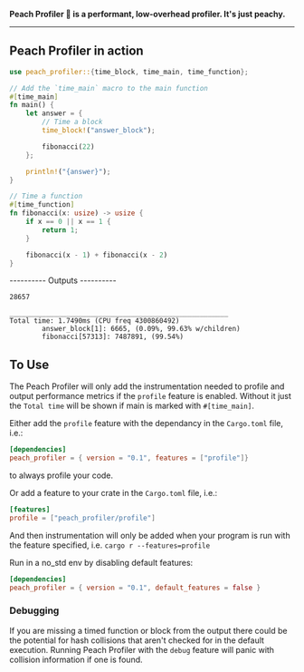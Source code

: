 <!-- Peach Profiler readme rendered on crates.io -->

**Peach Profiler 🍑 is a performant, low-overhead profiler. It's just peachy.**

---

## Peach Profiler in action

```rust
use peach_profiler::{time_block, time_main, time_function};

// Add the `time_main` macro to the main function
#[time_main]
fn main() {
    let answer = {
        // Time a block
        time_block!("answer_block");

        fibonacci(22)
    };

    println!("{answer}");
}

// Time a function
#[time_function]
fn fibonacci(x: usize) -> usize {
    if x == 0 || x == 1 {
        return 1;
    }

    fibonacci(x - 1) + fibonacci(x - 2)
}
```

---------- Outputs ----------

```console
28657

______________________________________________________
Total time: 1.7490ms (CPU freq 4300860492)
        answer_block[1]: 6665, (0.09%, 99.63% w/children)
        fibonacci[57313]: 7487891, (99.54%)
```

## To Use

The Peach Profiler will only add the instrumentation needed to profile and
output performance metrics if the `profile` feature is enabled. Without it just
the `Total time` will be shown if main is marked with `#[time_main]`.

Either add the `profile` feature with the dependancy in the `Cargo.toml` file, i.e.:

```toml
[dependencies]
peach_profiler = { version = "0.1", features = ["profile"]}
```

to always profile your code.

Or add a feature to your crate in the `Cargo.toml` file, i.e.:

```toml
[features]
profile = ["peach_profiler/profile"]
```

And then instrumentation will only be added when your program is run with the
feature specified, i.e. `cargo r --features=profile`

Run in a no_std env by disabling default features:

```toml
[dependencies]
peach_profiler = { version = "0.1", default_features = false }
```

### Debugging

If you are missing a timed function or block from the output there could be the potential for hash
collisions that aren't checked for in the default execution. Running Peach Profiler with the `debug`
feature will panic with collision information if one is found.
